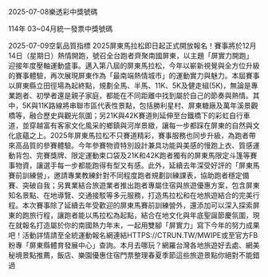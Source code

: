 
2025-07-08樂透彩中獎號碼

                                
114年 03~04月統一發票中獎號碼
                             
2025-07-09空氣品質指標
                              2025屏東馬拉松即日起正式開放報名！賽事將於12月14日（星期日）熱情開跑，號召全台跑者齊聚南國屏東，以主題「屏實力開跑」迎接年度壓軸運動盛事。邁入第八屆的屏東馬拉松，今年以嶄新視覺與全方位升級的賽事體驗，再次展現屏東作為「最南端熱情城市」的運動實力與魅力。本屆賽事以屏東縣立田徑場為起終點，規劃全馬、半馬、11K、5K及健走組(5K)，無論是專業跑者、初學者還是親子家庭，都能在不同距離中找到屬於自己的節奏與熱情。其中，5K與11K路線將串聯市區代表性景點，包括勝利星村、屏東糖廠及萬年溪景觀橋等，融合歷史與觀光氛圍；另21K與42K賽道則延伸至台鐵橋下的彩虹自行車道，並穿越富有客家文化風采的鄉鎮與河岸景緻，讓每一步都踩在屏東的自然與文化底蘊之上。2025年屏東馬拉松不只賽道精彩，賽事服務也同步升級，為跑者帶來高品質的參賽體驗。今年參賽物資特別設計兼具功能與美感的慢跑上衣、質感運動背包、完賽獎牌、限定運動束口袋及21K和42K跑者獨有的屏東馬限定斗篷等賽事物資，讓選手每一步都能跑得有型又有感。此外，延續去年深受好評的「屏東馬賽前訓練營」，邀請專業教練針對不同程度跑者規劃訓練課表，協助跑者穩定備賽、突破自我；另異業結合旅遊業者推出跑者專屬住宿與旅遊優惠方案，包含屏東知名景點、在地導覽、交通接駁等多元服務，打造馬拉松和在地旅遊結合的完美行程。本次賽事除了延續去年受歡迎的屏東馬賽前訓練營外，還添加可以深入探索屏東的跑旅行程，讓跑者能以馬拉松為起點，結合在地文化與年底聖誕節慶氛圍，現在就報名打造屬於你的南國熱力年末，一起用雙腳「屏實力」寫下今年的努力成果吧！活動詳情請至全統運動報名網連結HTTPS://CTRUN.TW/MWIPE或至官方FB粉專「屏東縣體育發展中心」查詢。本月去哪玩？網羅台灣各地旅遊好去處、網美秘境景點推薦，飯店、樂園優惠住宿門票整理春夏季節這些旅遊景點你絕對不能錯過